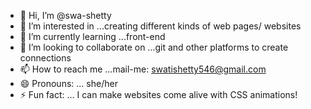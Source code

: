 - 👋 Hi, I’m @swa-shetty
- 👀 I’m interested in ...creating different kinds of web pages/ websites 
- 🌱 I’m currently learning ...front-end
- 💞️ I’m looking to collaborate on ...git and other platforms to create connections
- 📫 How to reach me ...mail-me: swatishetty546@gmail.com
- 😄 Pronouns: ... she/her
- ⚡ Fun fact: ...  I can make websites come alive with CSS animations!

<!---
swa-shetty/swa-shetty is a ✨ special ✨ repository because its `README.md` (this file) appears on your GitHub profile.
You can click the Preview link to take a look at your changes.
--->
